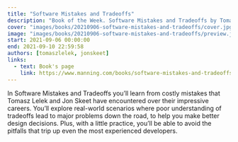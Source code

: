 ```yaml
---
title: "Software Mistakes and Tradeoffs"
description: "Book of the Week. Software Mistakes and Tradeoffs by Tomasz Lelek and Jon Skeet"
cover: "images/books/20210906-software-mistakes-and-tradeoffs/cover.jpg"
image: "images/books/20210906-software-mistakes-and-tradeoffs/preview.jpg"
start: 2021-09-06 00:00:00
end: 2021-09-10 22:59:58
authors: [tomaszlelek, jonskeet]
links: 
  - text: Book's page
    link: https://www.manning.com/books/software-mistakes-and-tradeoffs
---
```


In Software Mistakes and Tradeoffs you’ll learn from costly mistakes that Tomasz Lelek and Jon Skeet
have encountered over their impressive careers. You’ll explore real-world scenarios where poor
understanding of tradeoffs lead to major problems down the road, to help you make better design decisions.
Plus, with a little practice, you’ll be able to avoid the pitfalls that trip up even the most experienced
developers.
